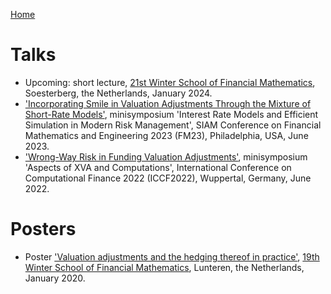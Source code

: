 [Home](index.md)

# Talks

* Upcoming: short lecture, [21st Winter School of Financial Mathematics](https://staff.fnwi.uva.nl/p.j.c.spreij/winterschool/winterschool.html), Soesterberg, the Netherlands, January 2024.
* ['Incorporating Smile in Valuation Adjustments Through the Mixture of Short-Rate Models'](./Content/Talks/TalkSIAM202306.pdf), minisymposium 'Interest Rate Models and Efficient Simulation in Modern Risk Management', SIAM Conference on Financial Mathematics and Engineering 2023 (FM23), Philadelphia, USA, June 2023.
* ['Wrong-Way Risk in Funding Valuation Adjustments'](./Content/Talks/TalkICCF202206.pdf), minisymposium 'Aspects of XVA and Computations', International Conference on Computational Finance 2022 (ICCF2022), Wuppertal, Germany, June 2022.

# Posters  

* Poster ['Valuation adjustments and the hedging thereof in practice'](./Content/Posters/PosterWinterSchool202001.pdf), [19th Winter School of Financial Mathematics](https://staff.fnwi.uva.nl/p.j.c.spreij/winterschool/19winterschool.html), Lunteren, the Netherlands, January 2020.